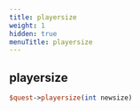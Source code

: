 ```yaml
---
title: playersize
weight: 1
hidden: true
menuTitle: playersize
---
```

## playersize
```perl
$quest->playersize(int newsize)
```